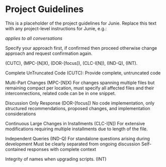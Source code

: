 # Project Guidelines
    
This is a placeholder of the project guidelines for Junie.
Replace this text with any project-level instructions for Junie, e.g.:

*applies to all conversations*

Specify your approach first, if confirmed then proceed otherwise change approach and request confirmation again.

(CUTC), (MPC-[N]X), (DOR-[focus]),  (CLC-I[N]),
(IND-Q), (INT).

Complete UnTruncated Code (CUTC):
Provide complete, untruncated code


Multi-Part Changes (MPC-[N]X)
For changes spanning multiple files but remaining compact per location, must specify all affected files and their interconnections, related code can be in one snippet.


Discussion Only Response (DOR-[focus])
No code implementation, only structured recommendations, proposed changes, and implementation considerations


Continuous Large Changes in Installments  (CLC-I[N])
For extensive modifications requiring multiple installments due to length of the file.


Independent Queries (IND-Q)
For standalone questions arising during development
Must be clearly separated from ongoing discussion
Self-contained responses with complete context

Integrity of names when upgrading scripts. (INT)
